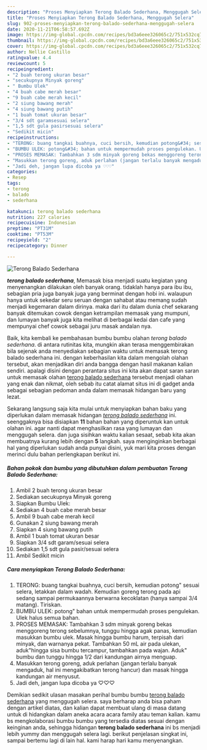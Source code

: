 ```yaml
---
description: "Proses Menyiapkan Terong Balado Sederhana, Menggugah Selera"
title: "Proses Menyiapkan Terong Balado Sederhana, Menggugah Selera"
slug: 902-proses-menyiapkan-terong-balado-sederhana-menggugah-selera
date: 2020-11-21T06:58:57.692Z
image: https://img-global.cpcdn.com/recipes/bd3a6eee326065c2/751x532cq70/terong-balado-sederhana-foto-resep-utama.jpg
thumbnail: https://img-global.cpcdn.com/recipes/bd3a6eee326065c2/751x532cq70/terong-balado-sederhana-foto-resep-utama.jpg
cover: https://img-global.cpcdn.com/recipes/bd3a6eee326065c2/751x532cq70/terong-balado-sederhana-foto-resep-utama.jpg
author: Nellie Castillo
ratingvalue: 4.4
reviewcount: 5
recipeingredient:
- "2 buah terong ukuran besar"
- "secukupnya Minyak goreng"
- " Bumbu Ulek"
- "4 buah cabe merah besar"
- "9 buah cabe merah kecil"
- "2 siung bawang merah"
- "4 siung bawang putih"
- "1 buah tomat ukuran besar"
- "3/4 sdt garamsesuai selera"
- "1,5 sdt gula pasirsesuai selera"
- "Sedikit micin"
recipeinstructions:
- "TERONG: buang tangkai buahnya, cuci bersih, kemudian potong&#34; sesuai selera, letakkan dalam wadah. Kemudian goreng terong pada api sedang sampai permukaannya berwarna kecoklatan (hanya sampai 3/4 matang). Tiriskan."
- "BUMBU ULEK: potong&#34; bahan untuk mempermudah proses pengulekan. Ulek halus semua bahan."
- "PROSES MEMASAK: Tambahkan 3 sdm minyak goreng bekas menggoreng terong sebelumnya, tunggu hingga agak panas, kemudian masukkan bumbu ulek. Masak hingga bumbu harum, terpisah dari minyak, dan warnanya pekat. Tambahkan 50 mL air pada ulekan, aduk&#34;hingga sisa bumbu tercampur, tambahkan pada wajan. Aduk&#34; bumbu dan tunggu hingga 1/2 dari kandungan airnya menguap."
- "Masukkan terong goreng, aduk perlahan (jangan terlalu banyak mengaduk, hal ini mengakibatkan terong hancur) dan masak hingga kandungan air menyusut."
- "Jadi deh, jangan lupa dicoba ya ♡♡♡"
categories:
- Resep
tags:
- terong
- balado
- sederhana

katakunci: terong balado sederhana 
nutrition: 227 calories
recipecuisine: Indonesian
preptime: "PT31M"
cooktime: "PT53M"
recipeyield: "2"
recipecategory: Dinner

---
```



![Terong Balado Sederhana](https://img-global.cpcdn.com/recipes/bd3a6eee326065c2/751x532cq70/terong-balado-sederhana-foto-resep-utama.jpg)

<b><i>terong balado sederhana</i></b>, Memasak bisa menjadi suatu kegiatan yang menyenangkan dilakukan oleh banyak orang. tidaklah hanya para ibu ibu, sebagian pria juga banyak juga yang berminat dengan hobi ini. walaupun hanya untuk sekedar seru seruan dengan sahabat atau memang sudah menjadi kegemaran dalam dirinya. maka dari itu dalam dunia chef sekarang banyak ditemukan cowok dengan ketrampilan memasak yang mumpuni, dan lumayan banyak juga kita melihat di berbagai kedai dan cafe yang mempunyai chef cowok sebagai juru masak andalan nya.

Baik, kita kembali ke pembahasan bumbu bumbu olahan <i>terong balado sederhana</i>. di antara rutinitas kita, mungkin akan terasa menggembirakan bila sejenak anda menyediakan sebagian waktu untuk memasak terong balado sederhana ini. dengan keberhasilan kita dalam mengolah olahan tersebut, akan menjadikan diri anda bangga dengan hasil makanan kalian sendiri. apalagi disini dengan perantara situs ini kita akan dapat saran saran untuk memasak olahan <u>terong balado sederhana</u> tersebut menjadi olahan yang enak dan nikmat, oleh sebab itu catat alamat situs ini di gadget anda sebagai sebagian pedoman anda dalam memasak hidangan baru yang lezat.




Sekarang langsung saja kita mulai untuk menyiapkan bahan baku yang diperlukan dalam memasak hidangan <u><i>terong balado sederhana</i></u> ini. seenggaknya bisa disiapkan <b>11</b> bahan bahan yang diperuntuk kan untuk olahan ini. agar nanti dapat menghasilkan rasa yang lumayan dan menggugah selera. dan juga sisihkan waktu kalian sesaat, sebab kita akan membuatnya kurang lebih dengan <b>5</b> langkah. saya menginginkan berbagai hal yang diperlukan sudah anda punyai disini, yuk mari kita proses dengan merinci dulu bahan perlengkapan berikut ini.

<!--inarticleads1-->

##### Bahan pokok dan bumbu yang dibutuhkan dalam pembuatan Terong Balado Sederhana:

1. Ambil 2 buah terong ukuran besar
1. Sediakan secukupnya Minyak goreng
1. Siapkan  Bumbu Ulek:
1. Sediakan 4 buah cabe merah besar
1. Ambil 9 buah cabe merah kecil
1. Gunakan 2 siung bawang merah
1. Siapkan 4 siung bawang putih
1. Ambil 1 buah tomat ukuran besar
1. Siapkan 3/4 sdt garam/sesuai selera
1. Sediakan 1,5 sdt gula pasir/sesuai selera
1. Ambil Sedikit micin




<!--inarticleads2-->

##### Cara menyiapkan Terong Balado Sederhana:

1. TERONG: buang tangkai buahnya, cuci bersih, kemudian potong&#34; sesuai selera, letakkan dalam wadah. Kemudian goreng terong pada api sedang sampai permukaannya berwarna kecoklatan (hanya sampai 3/4 matang). Tiriskan.
1. BUMBU ULEK: potong&#34; bahan untuk mempermudah proses pengulekan. Ulek halus semua bahan.
1. PROSES MEMASAK: Tambahkan 3 sdm minyak goreng bekas menggoreng terong sebelumnya, tunggu hingga agak panas, kemudian masukkan bumbu ulek. Masak hingga bumbu harum, terpisah dari minyak, dan warnanya pekat. Tambahkan 50 mL air pada ulekan, aduk&#34;hingga sisa bumbu tercampur, tambahkan pada wajan. Aduk&#34; bumbu dan tunggu hingga 1/2 dari kandungan airnya menguap.
1. Masukkan terong goreng, aduk perlahan (jangan terlalu banyak mengaduk, hal ini mengakibatkan terong hancur) dan masak hingga kandungan air menyusut.
1. Jadi deh, jangan lupa dicoba ya ♡♡♡




Demikian sedikit ulasan masakan perihal bumbu bumbu <u>terong balado sederhana</u> yang menggugah selera. saya berharap anda bisa paham dengan artikel diatas, dan kalian dapat membuat ulang di masa datang untuk di hidangkan dalam aneka acara acara family atau teman kalian. kamu bs mengkolaborasi bumbu bumbu yang tersedia diatas sesuai dengan keinginan anda, sehingga hidangan <b>terong balado sederhana</b> ini bs menjadi lebih yummy dan menggugah selera lagi. berikut penjelasan singkat ini, sampai bertemu lagi di lain hal. kami harap hari kamu menyenangkan.
